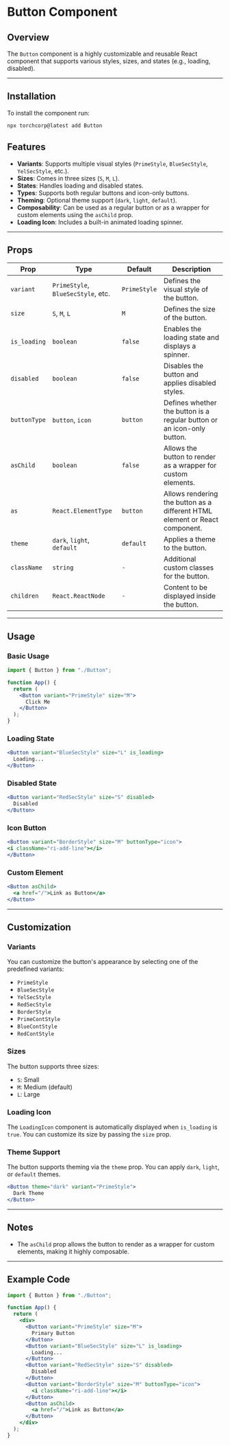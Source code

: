 # Button Component

## Overview

The `Button` component is a highly customizable and reusable React component that supports various styles, sizes, and states (e.g., loading, disabled).

---


## Installation

To install the component run:

```sh
npx torchcorp@latest add Button
```

## Features

- **Variants**: Supports multiple visual styles (`PrimeStyle`, `BlueSecStyle`, `YelSecStyle`, etc.).
- **Sizes**: Comes in three sizes (`S`, `M`, `L`).
- **States**: Handles loading and disabled states.
- **Types**: Supports both regular buttons and icon-only buttons.
- **Theming**: Optional theme support (`dark`, `light`, `default`).
- **Composability**: Can be used as a regular button or as a wrapper for custom elements using the `asChild` prop.
- **Loading Icon**: Includes a built-in animated loading spinner.

---


## Props

| Prop         | Type                                      | Default     | Description |
|-------------|-----------------------------------------|------------|-------------|
| `variant`   | `PrimeStyle`, `BlueSecStyle`, etc.     | `PrimeStyle` | Defines the visual style of the button. |
| `size`      | `S`, `M`, `L`                          | `M`         | Defines the size of the button. |
| `is_loading` | `boolean`                              | `false`     | Enables the loading state and displays a spinner. |
| `disabled`  | `boolean`                              | `false`     | Disables the button and applies disabled styles. |
| `buttonType` | `button`, `icon`                       | `button`    | Defines whether the button is a regular button or an icon-only button. |
| `asChild`   | `boolean`                              | `false`     | Allows the button to render as a wrapper for custom elements. |
| `as`        | `React.ElementType`                     | `button`    | Allows rendering the button as a different HTML element or React component. |
| `theme`     | `dark`, `light`, `default`             | `default`   | Applies a theme to the button. |
| `className` | `string`                               | `-`         | Additional custom classes for the button. |
| `children`  | `React.ReactNode`                      | `-`         | Content to be displayed inside the button. |

---

## Usage

### Basic Usage

```jsx
import { Button } from "./Button";

function App() {
  return (
    <Button variant="PrimeStyle" size="M">
      Click Me
    </Button>
  );
}
```

### Loading State

```jsx
<Button variant="BlueSecStyle" size="L" is_loading>
  Loading...
</Button>
```

### Disabled State

```jsx
<Button variant="RedSecStyle" size="S" disabled>
  Disabled
</Button>
```

### Icon Button

```jsx
<Button variant="BorderStyle" size="M" buttonType="icon">
<i className="ri-add-line"></i>
</Button>
```

### Custom Element

```jsx
<Button asChild>
  <a href="/">Link as Button</a>
</Button>
```

---

## Customization

### Variants

You can customize the button's appearance by selecting one of the predefined variants:

- `PrimeStyle`
- `BlueSecStyle`
- `YelSecStyle`
- `RedSecStyle`
- `BorderStyle`
- `PrimeContStyle`
- `BlueContStyle`
- `RedContStyle`

### Sizes

The button supports three sizes:

- `S`: Small
- `M`: Medium (default)
- `L`: Large

### Loading Icon

The `LoadingIcon` component is automatically displayed when `is_loading` is `true`. You can customize its size by passing the `size` prop.

### Theme Support

The button supports theming via the `theme` prop. You can apply `dark`, `light`, or `default` themes.

```jsx
<Button theme="dark" variant="PrimeStyle">
  Dark Theme
</Button>
```

---

## Notes

- The `asChild` prop allows the button to render as a wrapper for custom elements, making it highly composable.

---

## Example Code

```jsx
import { Button } from "./Button";

function App() {
  return (
    <div>
      <Button variant="PrimeStyle" size="M">
        Primary Button
      </Button>
      <Button variant="BlueSecStyle" size="L" is_loading>
        Loading...
      </Button>
      <Button variant="RedSecStyle" size="S" disabled>
        Disabled
      </Button>
      <Button variant="BorderStyle" size="M" buttonType="icon">
        <i className="ri-add-line"></i>
      </Button>
      <Button asChild>
        <a href="/">Link as Button</a>
      </Button>
    </div>
  );
}
```